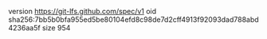 version https://git-lfs.github.com/spec/v1
oid sha256:7bb5b0bfa955ed5be80104efd8c98de7d2cff4913f92093dad788abd4236aa5f
size 954
